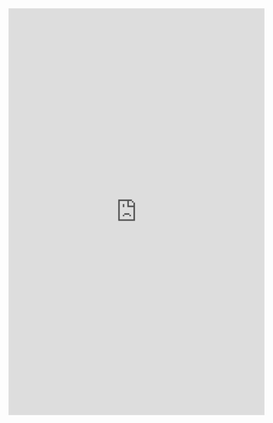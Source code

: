 <iframe src="https://www.kaggle.com/embed/nirajpoudel/i-have-predicted-heart-disease-am-i-doctor-now?kernelSessionId=38064013" height="800" style="margin: 0 auto; width: 100%; max-width: 950px;" frameborder="0" scrolling="auto" title="I Have Predicted Heart Disease, Am I Doctor now?😂"></iframe>
